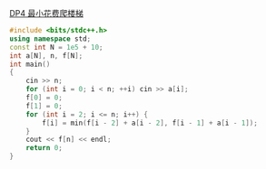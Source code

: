 [DP4 最小花费爬楼梯](https://www.nowcoder.com/practice/9b969a3ec20149e3b870b256ad40844e?tpId=230&tqId=2366449&ru=/exam/oj&qru=/ta/dynamic-programming/question-ranking&sourceUrl=%2Fexam%2Foj%3Fpage%3D1%26tab%3D%25E7%25AE%2597%25E6%25B3%2595%25E7%25AF%2587%26topicId%3D230)
```C++
#include <bits/stdc++.h>
using namespace std;
const int N = 1e5 + 10;
int a[N], n, f[N];
int main()
{
    cin >> n;
    for (int i = 0; i < n; ++i) cin >> a[i];
    f[0] = 0;
    f[1] = 0;
    for (int i = 2; i <= n; i++) {
        f[i] = min(f[i - 2] + a[i - 2], f[i - 1] + a[i - 1]);
    }
    cout << f[n] << endl;
    return 0;
}
```